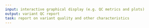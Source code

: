 ```yaml
---
input: interactive graphical display (e.g. QC metrics and plots)
output: variant QC report
task: report on variant quality and other characteristics
---
```

